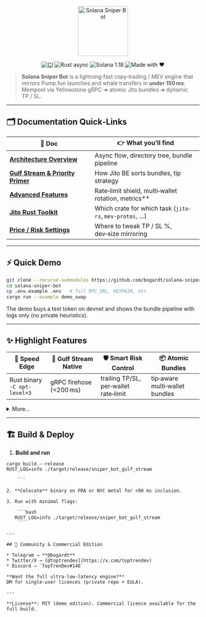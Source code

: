 <p align="center">
  <img src="banner.svg" height="130" alt="Solana Sniper Bot">
</p>

<div align="center">

[![CI](https://img.shields.io/github/actions/workflow/status/bogardt/solana-sniper-bot/ci.yml?label=build)](https://github.com/bogardt/solana-sniper-bot/actions)
![Rust async](https://img.shields.io/badge/Rust-async-93450B?logo=rust)
![Solana 1.18](https://img.shields.io/badge/Solana-1.18-purple)
![Made&nbsp;with&nbsp;❤](https://img.shields.io/badge/Made_with-❤-ff69b4)

</div>

> **Solana Sniper Bot** is a lightning‑fast copy‑trading / MEV engine that
> mirrors Pump.fun launches and whale transfers in **under 150 ms**.  
> Mempool via Yellowstone gRPC ➜ atomic Jito bundles ➜ dynamic TP / SL.

---

## 🗂 Documentation Quick‑Links

| 📄 Doc | 👉 What you’ll find |
|--------|--------------------|
| **[Architecture Overview](docs/architecture.md)** | Async flow, directory tree, bundle pipeline |
| **[Gulf Stream & Priority Primer](docs/gulf-stream.md)** | How Jito BE sorts bundles, tip strategy |**
| **[Advanced Features](docs/advanced-features.md)** | Rate‑limit shield, multi‑wallet rotation, metrics** |
| **[Jito Rust Toolkit](docs/jito-github-libs.md)** | Which crate for which task (`jito-rs`, `mev-protos`, …) |
| **[Price / Risk Settings](docs/price-settings.md)** | Where to tweak TP / SL %, dev‑size mirroring |

---

## ⚡ Quick Demo

```bash
git clone --recurse-submodules https://github.com/bogardt/solana-sniper-bot.git
cd solana-sniper-bot
cp .env.example .env   # fill RPC_URL, KEYPAIR, etc.
cargo run --example demo_swap
````

The demo buys a test token on devnet and shows the bundle pipeline with
logs only (no private heuristics).

---

## ✨ Highlight Features

| 🚀 Speed Edge                | 🌊 Gulf Stream Native   | 🛡 Smart Risk Control                 | 📦 Atomic Bundles              |
| ---------------------------- | ----------------------- | ------------------------------------- | ------------------------------ |
| Rust binary `-C opt-level=3` | gRPC firehose (<200 ms) | trailing TP/SL, per‑wallet rate‑limit | tip‑aware multi‑wallet bundles |

<details>
<summary>More…</summary>

* **Position sizing** – `dev_buy × 0.20` (cap by `MAX_COPY_SOL`) – see [`price-settings.md`](docs/price-settings.md).&#x20;
* **PnL Daemon** polls on‑chain vaults every 15 s.
* **Prometheus metrics** with feature flag `metrics`.
* **Sub‑module patch**: vendored `curve25519‑dalek` accepts `zeroize 1.8` (TLS ready).

</details>

---

## 🏗 Build & Deploy

1. **Build and run**
```
cargo build --release 
RUST_LOG=info ./target/release/sniper_bot_gulf_stream

    ```

2. **Colocate** binary on FRA or NYC metal for <90 ms inclusion.

3. Run with minimal flags:

    ```bash
   RUST_LOG=info ./target/release/sniper_bot_gulf_stream
    ```

---

## 💬 Community & Commercial Edition

* Telegram → **@bogardt**
* Twitter/X → [@toptrendev](https://x.com/toptrendev)
* Discord → `TopTrenDev#146`

**Want the full ultra‑low‑latency engine?**
DM for single‑user licences (private repo + EULA).

---

**License**: MIT (demo edition). Commercial licence available for the full build.

